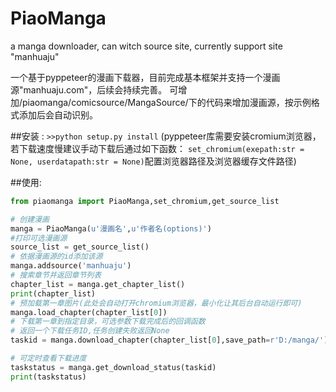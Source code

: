 # PiaoManga
a manga downloader, can witch source site, currently support site "manhuaju"

一个基于pyppeteer的漫画下载器，目前完成基本框架并支持一个漫画源"manhuaju.com"，后续会持续完善。
可增加/piaomanga/comicsource/MangaSource/下的代码来增加漫画源，按示例格式添加后会自动识别。

##安装 :
`>>python setup.py install`
(pyppeteer库需要安装cromium浏览器，若下载速度慢建议手动下载后通过如下函数：
`set_chromium(exepath:str = None, userdatapath:str = None)`配置浏览器路径及浏览器缓存文件路径)

##使用:

```python
from piaomanga import PiaoManga,set_chromium,get_source_list

# 创建漫画
manga = PiaoManga(u'漫画名',u'作者名(options)')
#打印可选漫画源
source_list = get_source_list()
# 依据漫画源的id添加该源
manga.addsource('manhuaju')
# 搜索章节并返回章节列表
chapter_list = manga.get_chapter_list()
print(chapter_list)
# 预加载第一章图片(此处会自动打开chromium浏览器，最小化让其后台自动运行即可)
manga.load_chapter(chapter_list[0])
# 下载第一章到指定目录，可选参数下载完成后的回调函数
# 返回一个下载任务ID,任务创建失败返回None
taskid = manga.download_chapter(chapter_list[0],save_path=r'D:/manga/')

# 可定时查看下载进度
taskstatus = manga.get_download_status(taskid)
print(taskstatus)
```

